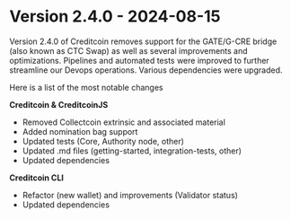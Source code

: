 # Version 2.4.0 - 2024-08-15

Version 2.4.0 of Creditcoin removes support for the GATE/G-CRE bridge (also known as CTC Swap) as well as several improvements and optimizations. Pipelines and automated tests were improved to further streamline our Devops operations. Various dependencies were upgraded.

Here is a list of the most notable changes

**Creditcoin & CreditcoinJS**

* Removed Collectcoin extrinsic and associated material
* Added nomination bag support
* Updated tests (Core, Authority node, other)
* Updated .md files (getting-started, integration-tests, other)
* Updated dependencies

**Creditcoin CLI**

* Refactor (new wallet) and improvements (Validator status)
* Updated dependencies
